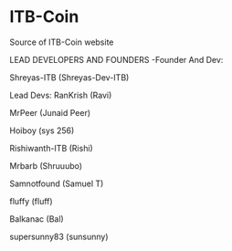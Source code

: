 # ITB-Coin
Source of ITB-Coin website

LEAD DEVELOPERS AND FOUNDERS
-Founder And Dev:

Shreyas-ITB (Shreyas-Dev-ITB)

Lead Devs:
RanKrish (Ravi)

MrPeer (Junaid Peer)

Hoiboy (sys 256)

Rishiwanth-ITB (Rishi)

Mrbarb (Shruuubo)

Samnotfound (Samuel T)

fluffy (fluff)

Balkanac (Bal)

supersunny83 (sunsunny)
